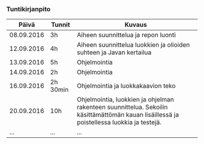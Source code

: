 ### Tuntikirjanpito
Päivä | Tunnit | Kuvaus
--------------- | ----- | ------
08.09.2016 | 3h | Aiheen suunnittelua ja repon luonti
12.09.2016 |4h | Aiheen suunnittelua luokkien ja olioiden suhteen ja Javan kertailua 
13.09.2016 |5h | Ohjelmointia
14.09.2016 |2h | Ohjelmointia
16.09.2016 |2h 30min| Ohjelmointia ja luokkakaavion teko
20.09.2016 |10h | Ohjelmointia, luokkien ja ohjelman rakenteen suunnittelua. Sekoilin käsittämättömän kauan lisäillessä ja poistellessa luokkia ja testejä.
... | ... | ...
